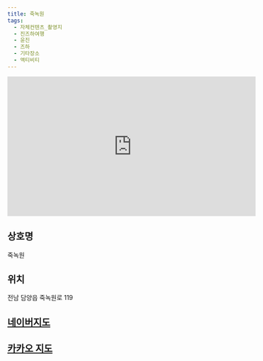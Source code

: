 ```yaml
---
title: 죽녹원
tags:
  - 자체컨텐츠_촬영지
  - 진즈하여행
  - 윤진
  - 즈하
  - 기타장소
  - 액티비티
---
```

<iframe width="560" height="315" src="https://www.youtube.com/embed/Zu1CI3Kq6Xo?si=eCyiQaeowMmpiMWo" title="YouTube video player" frameborder="0" allow="accelerometer; autoplay; clipboard-write; encrypted-media; gyroscope; picture-in-picture; web-share" referrerpolicy="strict-origin-when-cross-origin" allowfullscreen></iframe>

## 상호명
죽녹원

## 위치
전남 담양읍 죽녹원로 119


## [네이버지도](https://naver.me/FxFtNY1f)

## [카카오 지도](https://place.map.kakao.com/8070994)